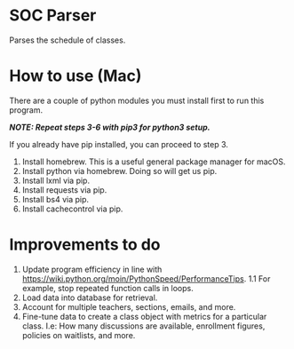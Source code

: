 # SOC Parser
Parses the schedule of classes.

# How to use (Mac)
There are a couple of python modules you must install first to run this program.

___NOTE: Repeat steps 3-6 with pip3 for python3 setup.___

If you already have pip installed, you can proceed to step 3.

1. Install homebrew. This is a useful general package manager for macOS.
2. Install python via homebrew. Doing so will get us pip.
3. Install lxml via pip.
4. Install requests via pip.
5. Install bs4 via pip.
6. Install cachecontrol via pip.

# Improvements to do
1. Update program efficiency in line with https://wiki.python.org/moin/PythonSpeed/PerformanceTips.
  1.1 For example, stop repeated function calls in loops.
2. Load data into database for retrieval.
3. Account for multiple teachers, sections, emails, and more.
4. Fine-tune data to create a class object with metrics for a particular class. I.e: How many discussions are available, enrollment figures, policies on waitlists, and more.
